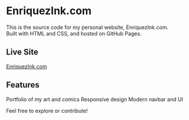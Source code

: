 # EnriquezInk.com

This is the source code for my personal website, EnriquezInk.com.  
Built with HTML and CSS, and hosted on GitHub Pages.

## Live Site
[EnriquezInk.com](https://Ethanenriquez.github.io/enriquezink.com/)

## Features
  Portfolio of my art and comics
  Responsive design
  Modern navbar and UI

Feel free to explore or contribute!
